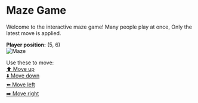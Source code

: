 # Maze Game  
Welcome to the interactive maze game! Many people play at once, Only the latest move is applied.

**Player position:** (5, 6)  
![Maze](https://recognize-instructor-criteria-other.trycloudflare.com/images/pos_5_6.png?t=1760508920958)

Use these to move:  
[⬆️ Move up](https://recognize-instructor-criteria-other.trycloudflare.com/move/5_6_w)  
[⬇️ Move down](https://recognize-instructor-criteria-other.trycloudflare.com/move/5_6_s)  
[⬅️ Move left](https://recognize-instructor-criteria-other.trycloudflare.com/move/5_6_a)  
[➡️ Move right](https://recognize-instructor-criteria-other.trycloudflare.com/move/5_6_d)
